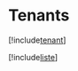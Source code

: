 # Tenants

[!include[tenant](tenants.tenant.autogen.md)]

[!include[liste](tenants.liste.autogen.md)]










